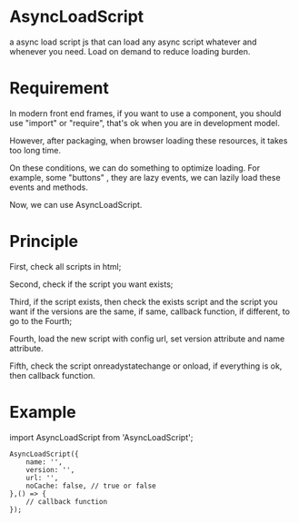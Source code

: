# AsyncLoadScript
a async load script js that can load any async script whatever and whenever you need. Load on demand to reduce loading burden.

# Requirement
In modern front end frames, if you want to use a component, you should use "import" or "require", that's ok when you are in development model.

However, after packaging, when browser loading these resources, it takes too long time.

On these conditions, we can do something to optimize loading. For example, some "buttons" , they are lazy events, we can lazily load these events and methods.

Now, we can use AsyncLoadScript.

# Principle

First, check all scripts in html;

Second, check if the script you want exists;

Third, if the script exists, then check the exists script and the script you want if the versions are the same, if same, callback function, if different, to go to the Fourth;

Fourth, load the new script with config url, set version attribute and name attribute.

Fifth, check the script onreadystatechange or onload, if everything is ok, then callback function.

# Example
import AsyncLoadScript from 'AsyncLoadScript';

    AsyncLoadScript({
        name: '',
        version: '',
        url: '',
        noCache: false, // true or false
    },() => {
        // callback function
    });
